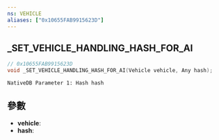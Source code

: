 ```yaml
---
ns: VEHICLE
aliases: ["0x10655FAB9915623D"]
---
```

## _SET_VEHICLE_HANDLING_HASH_FOR_AI

```c
// 0x10655FAB9915623D
void _SET_VEHICLE_HANDLING_HASH_FOR_AI(Vehicle vehicle, Any hash);
```

```
NativeDB Parameter 1: Hash hash
```

## 參數
* **vehicle**: 
* **hash**: 

